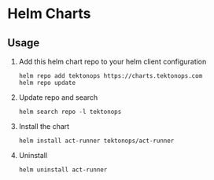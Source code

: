 # Helm Charts


## Usage

1. Add this helm chart repo to your helm client configuration

    ```
    helm repo add tektonops https://charts.tektonops.com
    helm repo update

    ```
2. Update repo and search

    ```
    helm search repo -l tektonops

    ```
3. Install the chart

    ```
    helm install act-runner tektonops/act-runner
    ```

4. Uninstall
    ```
    helm uninstall act-runner
    ```
